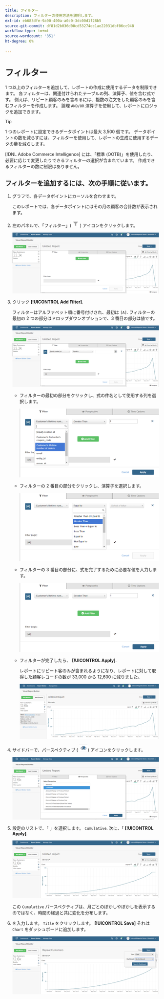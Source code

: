 ```yaml
---
title: フィルター
description: フィルターの使用方法を説明します。
exl-id: eb683dfe-9a90-400a-a0c0-3dc00d1f28b5
source-git-commit: df81d2b036d00cd53274ec1ae22031dbf06cc948
workflow-type: tm+mt
source-wordcount: '351'
ht-degree: 0%

---
```


# フィルター

1 つ以上のフィルターを追加して、レポートの作成に使用するデータを制限できます。 各フィルターは、関連付けられたテーブルの列、演算子、値を含む式です。 例えば、リピート顧客のみを含めるには、複数の注文をした顧客のみを含むフィルターを作成します。 論理 `AND/OR` 演算子を使用して、レポートにロジックを追加できます。

>[!TIP]
>
>1 つのレポートに設定できるデータポイントは最大 3,500 個です。 データポイントの数を減らすには、フィルターを使用して、レポートの生成に使用するデータの量を減らします。

[!DNL Adobe Commerce Intelligence] には、「標準 (OOTB)」を使用したり、必要に応じて変更したりできるフィルターの選択が含まれています。 作成できるフィルターの数に制限はありません。

## フィルターを追加するには、次の手順に従います。

1. グラフで、各データポイントにカーソルを合わせます。

   このレポートでは、各データポイントにはその月の顧客の合計数が表示されます。

1. 左のパネルで、「フィルター」(![](../../assets/magento-bi-btn-filter.png)) アイコンをクリックします。

   ![フィルターを追加](../../assets/magento-bi-report-builder-filter-add.png)

1. クリック **[!UICONTROL Add Filter]**.

   フィルターはアルファベット順に番号付けされ、最初は `[A]`. フィルターの最初の 2 つの部分はドロップダウンオプションで、3 番目の部分は値です。

   ![](../../assets/magento-bi-report-builder-filter-add-a.png)

   * フィルターの最初の部分をクリックし、式の件名として使用する列を選択します。

      ![フィルタの最初の部分を選択](../../assets/magento-bi-report-builder-filter-part1.png)

   * フィルターの 2 番目の部分をクリックし、演算子を選択します。

      ![演算子を選択](../../assets/magento-bi-report-builder-filter-part2.png)

   * フィルターの 3 番目の部分に、式を完了するために必要な値を入力します。

      ![値を入力](../../assets/magento-bi-report-builder-filter-part3.png)

   * フィルターが完了したら、 **[!UICONTROL Apply]**.

      レポートにリピート客のみが含まれるようになり、レポートに対して取得した顧客レコードの数が 33,000 から 12,600 に減りました。

      ![フィルター済みレポート](../../assets/magento-bi-report-builder-filter-report.png)<!--{: .zoom}-->

1. サイドバーで、パースペクティブ ( ![](../../assets/magento-bi-btn-perspective.png)) アイコンをクリックします。

   ![遠近法](../../assets/magento-bi-report-builder-filter-perspective.png)<!--{: .zoom}-->

1. 設定のリストで、「 」を選択します。 `Cumulative`. 次に、「 **[!UICONTROL Apply]**.

   ![累積パースペクティブ](../../assets/magento-bi-report-builder-filter-perspective-cumulative.png)

   この `Cumulative` パースペクティブは、月ごとのぼかしやぼかしを表示するのではなく、時間の経過と共に変化を分布します。

1. を入力します。 `Title` をクリックします。 **[!UICONTROL Save]** それは `Chart` をダッシュボードに追加します。

   ![ダッシュボードに保存](../../assets/magento-bi-report-builder-filter-perspective-cumulative-save.png)
